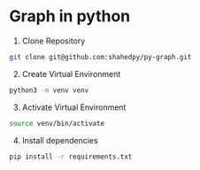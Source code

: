 # Graph in python

1. Clone Repository
```bash
git clone git@github.com:shahedpy/py-graph.git
```
2. Create Virtual Environment
```bash
python3 -m venv venv
```
3. Activate Virtual Environment
```bash
source venv/bin/activate
```
4. Install dependencies
```bash
pip install -r requirements.txt
```